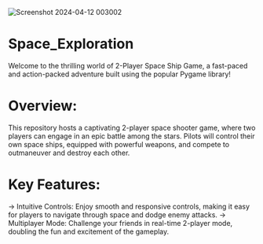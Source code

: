 ![Screenshot 2024-04-12 003002](https://github.com/Ram22an/Space_Exploration/assets/118821139/60722599-c26d-4dfc-a307-05814986d86b)
# Space_Exploration
Welcome to the thrilling world of 2-Player Space Ship Game, a fast-paced and action-packed adventure built using the popular Pygame library!

# Overview:

This repository hosts a captivating 2-player space shooter game, where two players can engage in an epic battle among the stars. Pilots will control their own space ships, equipped with powerful weapons, and compete to outmaneuver and destroy each other.

# Key Features:

→ Intuitive Controls: Enjoy smooth and responsive controls, making it easy for players to navigate through space and dodge enemy attacks.
→ Multiplayer Mode: Challenge your friends in real-time 2-player mode, doubling the fun and excitement of the gameplay.
